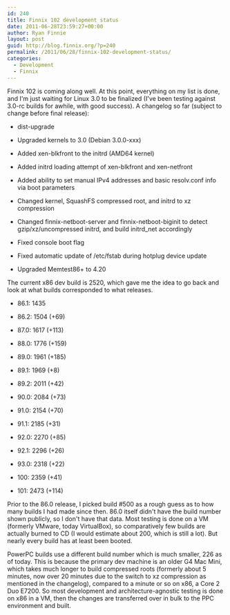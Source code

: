 ```yaml
---
id: 240
title: Finnix 102 development status
date: 2011-06-28T23:59:27+00:00
author: Ryan Finnie
layout: post
guid: http://blog.finnix.org/?p=240
permalink: /2011/06/28/finnix-102-development-status/
categories:
  - Development
  - Finnix
---
```

Finnix 102 is coming along well. At this point, everything on my list is done, and I'm just waiting for Linux 3.0 to be finalized (I've been testing against 3.0-rc builds for awhile, with good success). A changelog so far (subject to change before final release):

* dist-upgrade
      
* Upgraded kernels to 3.0 (Debian 3.0.0-xxx)
      
* Added xen-blkfront to the initrd (AMD64 kernel)
      
* Added initrd loading attempt of xen-blkfront and xen-netfront
      
* Added ability to set manual IPv4 addresses and basic resolv.conf info via boot parameters
      
* Changed kernel, SquashFS compressed root, and initrd to xz compression
      
* Changed finnix-netboot-server and finnix-netboot-biginit to detect gzip/xz/uncompressed initrd, and build initrd_net accordingly
      
* Fixed console boot flag
      
* Fixed automatic update of /etc/fstab during hotplug device update
      
* Upgraded Memtest86+ to 4.20

The current x86 dev build is 2520, which gave me the idea to go back and look at what builds corresponded to what releases.

* 86.1: 1435
      
* 86.2: 1504 (+69)
      
* 87.0: 1617 (+113)
      
* 88.0: 1776 (+159)
      
* 89.0: 1961 (+185)
      
* 89.1: 1969 (+8)
      
* 89.2: 2011 (+42)
      
* 90.0: 2084 (+73)
      
* 91.0: 2154 (+70)
      
* 91.1: 2185 (+31)
      
* 92.0: 2270 (+85)
      
* 92.1: 2296 (+26)
      
* 93.0: 2318 (+22)
      
* 100: 2359 (+41)
      
* 101: 2473 (+114)

Prior to the 86.0 release, I picked build #500 as a rough guess as to how many builds I had made since then. 86.0 itself didn't have the build number shown publicly, so I don't have that data. Most testing is done on a VM (formerly VMware, today VirtualBox), so comparatively few builds are actually burned to CD (I would estimate about 200, which is still a lot). But nearly every build has at least been booted.

PowerPC builds use a different build number which is much smaller, 226 as of today. This is because the primary dev machine is an older G4 Mac Mini, which takes much longer to build compressed roots (formerly about 5 minutes, now over 20 minutes due to the switch to xz compression as mentioned in the changelog), compared to a minute or so on x86, a Core 2 Duo E7200. So most development and architecture-agnostic testing is done on x86 in a VM, then the changes are transferred over in bulk to the PPC environment and built.
